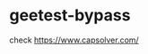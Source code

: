 # geetest-bypass
check https://www.capsolver.com/ 





















                                                                                                                                                                       